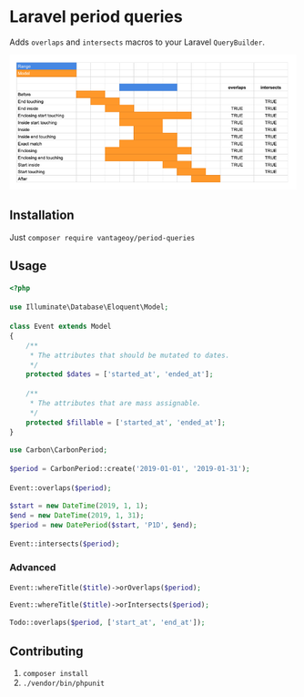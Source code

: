 # Laravel period queries

Adds `overlaps` and `intersects` macros to your Laravel `QueryBuilder`.

![Period relations](https://github.com/vantageoy/period-queries/blob/master/PeriodRelations.png)

## Installation

Just `composer require vantageoy/period-queries`

## Usage

```php
<?php

use Illuminate\Database\Eloquent\Model;

class Event extends Model
{
    /**
     * The attributes that should be mutated to dates.
     */
    protected $dates = ['started_at', 'ended_at'];

    /**
     * The attributes that are mass assignable.
     */
    protected $fillable = ['started_at', 'ended_at'];
}
```

```php
use Carbon\CarbonPeriod;

$period = CarbonPeriod::create('2019-01-01', '2019-01-31');

Event::overlaps($period);
```

```php
$start = new DateTime(2019, 1, 1);
$end = new DateTime(2019, 1, 31);
$period = new DatePeriod($start, 'P1D', $end);

Event::intersects($period);
```

### Advanced

```php
Event::whereTitle($title)->orOverlaps($period);
```

```php
Event::whereTitle($title)->orIntersects($period);
```

```php
Todo::overlaps($period, ['start_at', 'end_at']);
```

## Contributing

1. `composer install`
2. `./vendor/bin/phpunit`
